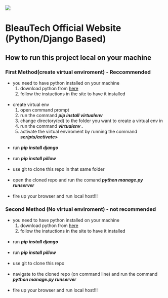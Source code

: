 <img src="https://user-images.githubusercontent.com/57163971/84960040-8f40fb80-b0f8-11ea-937f-d7d7a544949c.png">

# BleauTech Official Website (Python/Django Based)

## How to run this project local on your machine
### First Method(create virtual enviroment) - Reccommended
<ul>
	<li>you need to have python installed on your machine
    <ol>
      <li>download python from <a href="https://www.python.org/downloads/">here</a></li>
      <li>follow the instuctions in the site to have it installed </li>
    </ol>
  </li>
  <br>
	<li>create virtual env<b><em></em></b>
     <ol>
      <li>open command prompt</li>
      <li>run the command <b><em>pip install virtualenv</em></b> </li>
      <li>change directory(cd) to the folder you want to create a virtual env in</li>
      <li>run the command <b><em> virtualenv .</em></b></li>
      <li>activate the virtual enviroment by running the command <b><em>scripts/activate></em></b></li>
    </ol>
  </li>
  <br>
	<li>run <b><em>pip install django</em></b></li>
  <br>
	<li>run <b><em>pip install pillow</em></b></li>
  <br>
	<li>use git to clone this repo in that same folder</li>
  <br>
	<li>open the cloned repo and run the comand <b><em>python manage.py runserver</em></b> </li>
  <br>
	<li>fire up your browser and run local host!!!</li>
  
</ul>

### Second Method (No virtual enviroment) - not recommended

<ul>
	<li>you need to have python installed on your machine
    <ol>
      <li>download python from <a href="https://www.python.org/downloads/">here</a></li>
      <li>follow the instuctions in the site to have it installed </li>
    </ol>
  </li>
  <br>
	<li>run <b><em>pip install django</em></b></li>
  <br>
	<li>run <b><em>pip install pillow</em></b></li>
  <br>
	<li>use git to clone this repo </li>
  <br>
	<li>navigate to the cloned repo (on command line) and run the command <b><em>python manage.py runserver</em></b> </li>
  <br>
	<li>fire up your browser and run local host!!!</li>
  
</ul>
